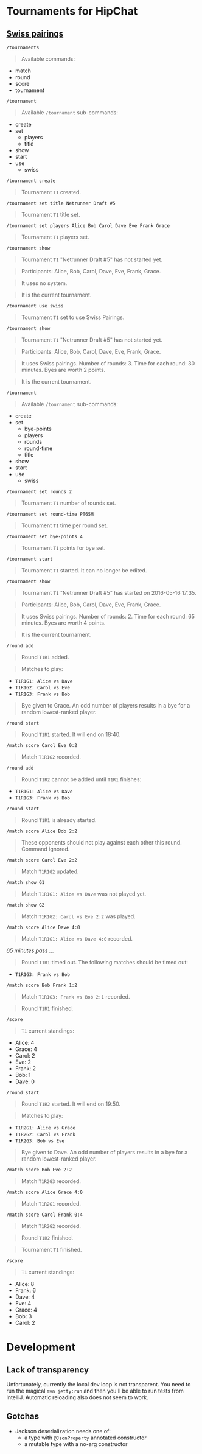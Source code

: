 # Tournaments for HipChat

## [Swiss pairings](https://en.wikipedia.org/wiki/Swiss-system_tournament)

`/tournaments`
> Available commands:
* match
* round
* score
* tournament

`/tournament`
> Available `/tournament` sub-commands:
* create
* set
    * players
    * title
* show
* start
* use
    * swiss

`/tournament create`
> Tournament `T1` created.

`/tournament set title Netrunner Draft #5`
> Tournament `T1` title set.

`/tournament set players Alice Bob Carol Dave Eve Frank Grace`
> Tournament `T1` players set.

`/tournament show`
> Tournament `T1` "Netrunner Draft #5" has not started yet.

> Participants: Alice, Bob, Carol, Dave, Eve, Frank, Grace.

> It uses no system.

> It is the current tournament.

`/tournament use swiss`
> Tournament `T1` set to use Swiss Pairings.

`/tournament show`
> Tournament `T1` "Netrunner Draft #5" has not started yet.

> Participants: Alice, Bob, Carol, Dave, Eve, Frank, Grace.

> It uses Swiss pairings. Number of rounds: 3. Time for each round: 30 minutes. Byes are worth 2 points.

> It is the current tournament.

`/tournament`
> Available `/tournament` sub-commands:
* create
* set
    * bye-points
    * players
    * rounds
    * round-time
    * title
* show
* start
* use
    * swiss

`/tournament set rounds 2`
> Tournament `T1` number of rounds set.

`/tournament set round-time PT65M`
> Tournament `T1` time per round set.

`/tournament set bye-points 4`
> Tournament `T1` points for bye set.

`/tournament start`
> Tournament `T1` started. It can no longer be edited.

`/tournament show`
> Tournament `T1` "Netrunner Draft #5" has started on 2016-05-16 17:35.

> Participants: Alice, Bob, Carol, Dave, Eve, Frank, Grace.

> It uses Swiss pairings. Number of rounds: 2. Time for each round: 65 minutes. Byes are worth 4 points.

> It is the current tournament.

`/round add`
> Round `T1R1` added.

> Matches to play:
* `T1R1G1: Alice vs Dave`
* `T1R1G2: Carol vs Eve`
* `T1R1G3: Frank vs Bob`

> Bye given to Grace. An odd number of players results in a bye for a random lowest-ranked player.

`/round start`
> Round `T1R1` started. It will end on 18:40.

`/match score Carol Eve 0:2`
> Match `T1R1G2` recorded.

`/round add`
> Round `T1R2` cannot be added until `T1R1` finishes:
* `T1R1G1: Alice vs Dave`
* `T1R1G3: Frank vs Bob`

`/round start`
> Round `T1R1` is already started.

`/match score Alice Bob 2:2`
> These opponents should not play against each other this round. Command ignored.

`/match score Carol Eve 2:2`
> Match `T1R1G2` updated.

`/match show G1`
> Match `T1R1G1: Alice vs Dave` was not played yet.

`/match show G2`
> Match `T1R1G2: Carol vs Eve 2:2` was played.

`/match score Alice Dave 4:0`
> Match `T1R1G1: Alice vs Dave 4:0` recorded.

_65 minutes pass ..._

> Round `T1R1` timed out. The following matches should be timed out:
* `T1R1G3: Frank vs Bob`

`/match score Bob Frank 1:2`
> Match `T1R1G3: Frank vs Bob 2:1` recorded.

> Round `T1R1` finished.

`/score`
> `T1` current standings:
* Alice: 4
* Grace: 4
* Carol: 2
* Eve: 2
* Frank: 2
* Bob: 1
* Dave: 0

`/round start`
> Round `T1R2` started. It will end on 19:50.

> Matches to play:
* `T1R2G1: Alice vs Grace`
* `T1R2G2: Carol vs Frank`
* `T1R2G3: Bob vs Eve`

> Bye given to Dave. An odd number of players results in a bye for a random lowest-ranked player.

`/match score Bob Eve 2:2`
> Match `T1R2G3` recorded.

`/match score Alice Grace 4:0`
> Match `T1R2G1` recorded.

`/match score Carol Frank 0:4`
> Match `T1R2G2` recorded.

> Round `T1R2` finished.

> Tournament `T1` finished.

`/score`
> `T1` current standings:
* Alice: 8
* Frank: 6
* Dave: 4
* Eve: 4
* Grace: 4
* Bob: 3
* Carol: 2

# Development

## Lack of transparency
Unfortunately, currently the local dev loop is not transparent.
You need to run the magical `mvn jetty:run` and then you'll be able to run tests from IntelliJ.
Automatic reloading also does not seem to work.

## Gotchas

* Jackson deserialization needs one of:
  * a type with `@JsonProperty` annotated constructor
  * a mutable type with a no-arg constructor
